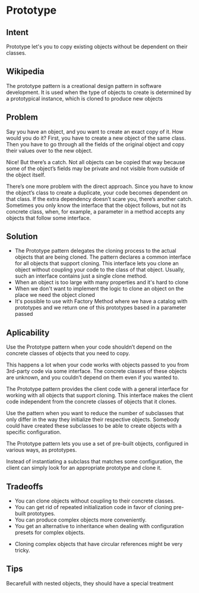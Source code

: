 # Prototype 

## Intent

Prototype let's you to copy existing objects without be dependent on their classes.

## Wikipedia 

The prototype pattern is a creational design pattern in software development. It is used when the type of objects to create is determined by a prototypical instance, which is cloned to produce new objects

## Problem

Say you have an object, and you want to create an exact copy of it. How would you do it? First, you have to create a new object of the same class. Then you have to go through all the fields of the original object and copy their values over to the new object.

Nice! But there’s a catch. Not all objects can be copied that way because some of the object’s fields may be private and not visible from outside of the object itself.

There’s one more problem with the direct approach. Since you have to know the object’s class to create a duplicate, your code becomes dependent on that class. If the extra dependency doesn’t scare you, there’s another catch. Sometimes you only know the interface that the object follows, but not its concrete class, when, for example, a parameter in a method accepts any objects that follow some interface.

## Solution

- The Prototype pattern delegates the cloning process to the actual objects that are being cloned. The pattern declares a common interface for all objects that support cloning. This interface lets you clone an object without coupling your code to the class of that object. Usually, such an interface contains just a single clone method.
- When an object is too large with many properties and it's hard to clone
- When we don't want to implement the logic to clone an object on the place we need the object cloned
- It's possible to use with Factory Method where we have a catalog with prototypes and we return one of this prototypes based in a parameter passed


## Aplicability

Use the Prototype pattern when your code shouldn’t depend on the concrete classes of objects that you need to copy.

This happens a lot when your code works with objects passed to you from 3rd-party code via some interface. The concrete classes of these objects are unknown, and you couldn’t depend on them even if you wanted to.

The Prototype pattern provides the client code with a general interface for working with all objects that support cloning. This interface makes the client code independent from the concrete classes of objects that it clones.

Use the pattern when you want to reduce the number of subclasses that only differ in the way they initialize their respective objects. Somebody could have created these subclasses to be able to create objects with a specific configuration.

The Prototype pattern lets you use a set of pre-built objects, configured in various ways, as prototypes.

Instead of instantiating a subclass that matches some configuration, the client can simply look for an appropriate prototype and clone it.


## Tradeoffs

+ You can clone objects without coupling to their concrete classes.
+ You can get rid of repeated initialization code in favor of cloning pre-built prototypes.
+ You can produce complex objects more conveniently.
+ You get an alternative to inheritance when dealing with configuration presets for complex objects.

-  Cloning complex objects that have circular references might be very tricky.


## Tips

Becarefull with nested objects, they should have a special treatment